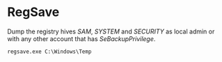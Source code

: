 # RegSave

Dump the registry hives *SAM*, *SYSTEM* and *SECURITY* as local admin or with any other account that has *SeBackupPrivilege*.

~~~ bat
regsave.exe C:\Windows\Temp
~~~
